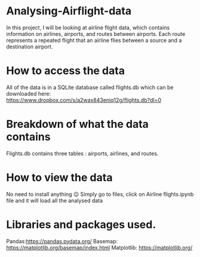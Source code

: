 # Analysing-Airflight-data
In this project, I will be looking at airline flight data, which contains information on airlines, airports, and routes between airports. Each route represents a repeated flight that an airline flies between a source and a destination airport.

# How to access the data
All of the data is in a SQLite database called flights.db which can be downloaded here: https://www.dropbox.com/s/a2wax843eniq12g/flights.db?dl=0

# Breakdown of what the data contains
Flights.db contains three tables : airports, airlines, and routes. 

# How to view the data
No need to install anything 😉
Simply go to files, click on Airline flights.ipynb file and it will load all the analysed data

# Libraries and packages used. 
Pandas:https://pandas.pydata.org/
Basemap: https://matplotlib.org/basemap/index.html
Matplotlib: https://matplotlib.org/
